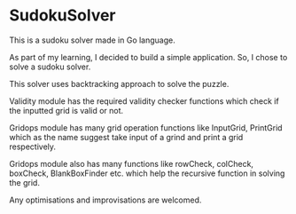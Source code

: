 # SudokuSolver

This is a sudoku solver made in Go language.

As part of my learning, I decided to build a simple application. So, I chose to solve a sudoku solver.

This solver uses backtracking approach to solve the puzzle.

Validity module has the required validity checker functions which check if the inputted grid is valid or not.

Gridops module has many grid operation functions like InputGrid, PrintGrid which as the name suggest take input of a grind and print a grid respectively.

Gridops module also has many functions like rowCheck, colCheck, boxCheck, BlankBoxFinder etc. which help the recursive function in solving the grid.

Any optimisations and improvisations are welcomed.
